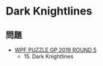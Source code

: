 # Dark Knightlines

## 問題
- [WPF PUZZLE GP 2019 ROUND 5](../questions/wpfpgp2019-5.md)
	- 15\. Dark Knightlines
